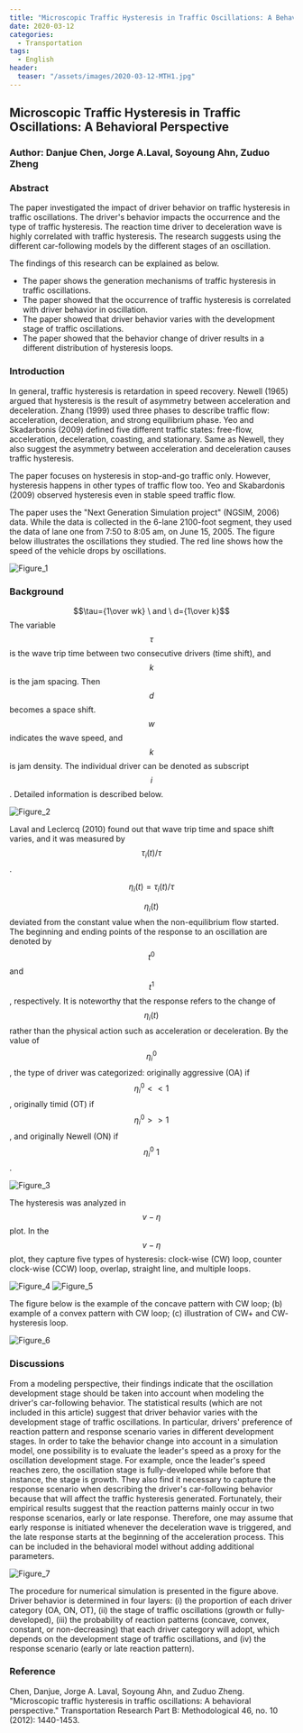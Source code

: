 ```yaml
---
title: "Microscopic Traffic Hysteresis in Traffic Oscillations: A Behavioral Perspective"
date: 2020-03-12
categories: 
  - Transportation
tags:
  - English
header:
  teaser: "/assets/images/2020-03-12-MTH1.jpg"
---
```

## Microscopic Traffic Hysteresis in Traffic Oscillations: A Behavioral Perspective
### Author: Danjue Chen, Jorge A.Laval, Soyoung Ahn, Zuduo Zheng

### Abstract
The paper investigated the impact of driver behavior on traffic hysteresis in traffic oscillations. The driver's behavior impacts the occurrence and the type of traffic hysteresis. The reaction time driver to deceleration wave is highly correlated with traffic hysteresis. The research suggests using the different car-following models by the different stages of an oscillation.

The findings of this research can be explained as below.

- The paper shows the generation mechanisms of traffic hysteresis in traffic oscillations.
- The paper showed that the occurrence of traffic hysteresis is correlated with driver behavior in oscillation.
- The paper showed that driver behavior varies with the development stage of traffic oscillations.
- The paper showed that the behavior change of driver results in a different distribution of hysteresis loops.

### Introduction
In general, traffic hysteresis is retardation in speed recovery. Newell (1965) argued that hysteresis is the result of asymmetry between acceleration and deceleration. Zhang (1999) used three phases to describe traffic flow: acceleration, deceleration, and strong equilibrium phase. Yeo and Skadarbonis (2009) defined five different traffic states: free-flow, acceleration, deceleration, coasting, and stationary. Same as Newell, they also suggest the asymmetry between acceleration and deceleration causes traffic hysteresis.

The paper focuses on hysteresis in stop-and-go traffic only. However, hysteresis happens in other types of traffic flow too. Yeo and Skabardonis (2009) observed hysteresis even in stable speed traffic flow.

The paper uses the "Next Generation Simulation project" (NGSIM, 2006) data. While the data is collected in the 6-lane 2100-foot segment, they used the data of lane one from 7:50 to 8:05 am, on June 15, 2005. The figure below illustrates the oscillations they studied. The red line shows how the speed of the vehicle drops by oscillations.

![Figure_1](/assets/images/2020-03-12-MTH1.jpg)

### Background
$$\tau={1\over wk} \ and \ d={1\over k}$$
The variable $$\tau$$ is the wave trip time between two consecutive drivers (time shift), and $$k$$ is the jam spacing. Then $$d$$ becomes a space shift. $$w$$ indicates the wave speed, and $$k$$ is jam density. The individual driver can be denoted as subscript $$i$$. Detailed information is described below.

![Figure_2](/assets/images/2020-03-12-MTH2.jpg)

Laval and Leclercq (2010) found out that wave trip time and space shift varies, and it was measured by $${\tau_i(t)}/ {\tau}$$. 

$$\eta_i(t) = \tau_i(t)/\tau$$

$$\eta_i(t)$$ deviated from the constant value when the non-equilibrium flow started. The beginning and ending points of the response to an oscillation are denoted by $$t^0$$ and $$t^1$$, respectively. It is noteworthy that the response refers to the change of $$\eta_i(t)$$ rather than the physical action such as acceleration or deceleration. By the value of $$\eta^0_i$$, the type of driver was categorized: originally aggressive (OA) if $$\eta^0_i << 1$$, originally timid (OT) if $$\eta^0_i >> 1$$, and originally Newell (ON) if $$\eta^0_i ~ 1$$.

![Figure_3](/assets/images/2020-03-12-MTH3.jpg)

The hysteresis was analyzed in $$v-\eta$$ plot. In the $$v-\eta$$ plot, they capture five types of hysteresis: clock-wise (CW) loop, counter clock-wise (CCW) loop, overlap, straight line, and multiple loops.

![Figure_4](/assets/images/2020-03-12-MTH4.jpg)
![Figure_5](/assets/images/2020-03-12-MTH5.jpg)

The figure below is the example of the concave pattern with CW loop; (b) example of a convex pattern with CW loop; (c) illustration of CW+ and CW- hysteresis loop.

![Figure_6](/assets/images/2020-03-12-MTH6.jpg)

### Discussions
From a modeling perspective, their findings indicate that the oscillation development stage should be taken into account
when modeling the driver's car-following behavior. The statistical results (which are not included in this article) suggest that driver behavior varies with the development stage of traffic oscillations. In particular, drivers' preference of reaction pattern and response scenario varies in different development stages.
In order to take the behavior change into account in a simulation model, one possibility is to evaluate the leader's speed as a proxy for the oscillation development stage. For example, once the leader's speed reaches zero, the oscillation stage is fully-developed while before that instance, the stage is growth. They also find it necessary to capture the response scenario when describing the driver's car-following behavior because that will affect the traffic hysteresis generated.
Fortunately, their empirical results suggest that the reaction patterns mainly occur in two response scenarios, early or late response. Therefore, one may assume that early response is initiated whenever the deceleration wave is triggered, and the late response starts at the beginning of the acceleration process. This can be included in the behavioral model without adding additional parameters.

![Figure_7](/assets/images/2020-03-12-MTH7.jpg)

The procedure for numerical simulation is presented in the figure above. Driver behavior is determined in four layers: (i) the proportion of each driver category (OA, ON, OT), (ii) the stage of traffic oscillations (growth or fully-developed), (iii) the probability of reaction patterns (concave, convex, constant, or non-decreasing) that each driver category will adopt, which depends on the development stage of traffic oscillations, and (iv) the response scenario (early or late reaction pattern).

### Reference
Chen, Danjue, Jorge A. Laval, Soyoung Ahn, and Zuduo Zheng. "Microscopic traffic hysteresis in traffic oscillations: A behavioral perspective." Transportation Research Part B: Methodological 46, no. 10 (2012): 1440-1453.

<!-- <script type="text/javascript" async
src="https://cdn.mathjax.org/mathjax/latest/MathJax.js?config=TeX-MML-AM_CHTML"> -->